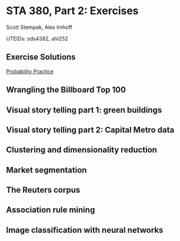 # STA 380, Part 2: Exercises
 
Scott Stempak, Alex Imhoff

UTEIDs: sds4382, ahi252

## Exercise Solutions

[Probability Practice](Probability_Practice.md)

## Wrangling the Billboard Top 100

## Visual story telling part 1: green buildings

## Visual story telling part 2: Capital Metro data

## Clustering and dimensionality reduction

## Market segmentation

## The Reuters corpus

## Association rule mining

## Image classification with neural networks
